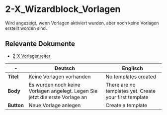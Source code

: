 # 2-X_Wizardblock_Vorlagen

Wird angezeigt, wenn Vorlagen aktiviert wurden, aber noch keine Vorlagen erstellt worden sind.

## Relevante Dokumente

* [2-X Vorlagenreiter](../Pages/2-X_Vorlagenreiter.md)

-| Deutsch | Englisch
---------|----------|---------
 **Titel** | Keine Vorlagen vorhanden | No templates created
 **Body** | Es wurden noch keine Vorlagen angelegt. Legen Sie jetzt die erste Vorlage an | There are no templates yet. Create your first template
 **Button**| Neue Vorlage anlegen | Create a template
